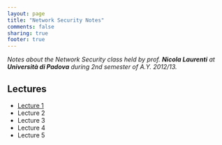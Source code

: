 ```yaml
---
layout: page
title: "Network Security Notes"
comments: false
sharing: true
footer: true
---
```


_Notes about the Network Security class held by prof. **Nicola Laurenti** at 
**Università di Padova** during 2nd semester of A.Y. 2012/13._

## Lectures

* [Lecture 1](/lecture-1)
* Lecture 2
* Lecture 3
* Lecture 4
* Lecture 5

